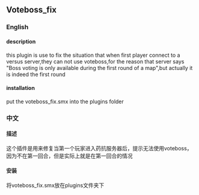 ## Voteboss_fix
### English
#### description
this plugin is use to fix the situation that when first player connect to a versus server,they can not use voteboss,for the reason that server says "Boss voting is only available during the first round of a map",but actually it is indeed the first round  

#### installation
put the voteboss_fix.smx into the plugins folder  

### 中文
#### 描述
这个插件是用来修复当第一个玩家进入药抗服务器后，提示无法使用voteboss，因为不在第一回合，但是实际上就是在第一回合的情况  

#### 安装
将voteboss_fix.smx放在plugins文件夹下 